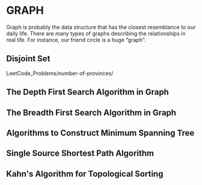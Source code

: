 # GRAPH

Graph is probably the data structure that has the closest resemblance to our daily life. There are many types of graphs describing the relationships in real life. For instance, our friend circle is a huge “graph”.

## Disjoint Set
LeetCode_Problems/number-of-provinces/
## The Depth First Search Algorithm in Graph

## The Breadth First Search Algorithm in Graph

## Algorithms to Construct Minimum Spanning Tree

## Single Source Shortest Path Algorithm

## Kahn's Algorithm for Topological Sorting
